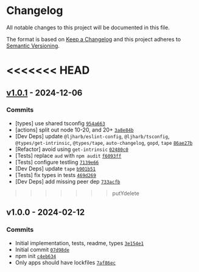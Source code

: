 # Changelog

All notable changes to this project will be documented in this file.

The format is based on [Keep a Changelog](https://keepachangelog.com/en/1.0.0/)
and this project adheres to [Semantic Versioning](https://semver.org/spec/v2.0.0.html).

<<<<<<< HEAD
=======
## [v1.0.1](https://github.com/ljharb/es-define-property/compare/v1.0.0...v1.0.1) - 2024-12-06

### Commits

- [types] use shared tsconfig [`954a663`](https://github.com/ljharb/es-define-property/commit/954a66360326e508a0e5daa4b07493d58f5e110e)
- [actions] split out node 10-20, and 20+ [`3a8e84b`](https://github.com/ljharb/es-define-property/commit/3a8e84b23883f26ff37b3e82ff283834228e18c6)
- [Dev Deps] update `@ljharb/eslint-config`, `@ljharb/tsconfig`, `@types/get-intrinsic`, `@types/tape`, `auto-changelog`, `gopd`, `tape` [`86ae27b`](https://github.com/ljharb/es-define-property/commit/86ae27bb8cc857b23885136fad9cbe965ae36612)
- [Refactor] avoid using `get-intrinsic` [`02480c0`](https://github.com/ljharb/es-define-property/commit/02480c0353ef6118965282977c3864aff53d98b1)
- [Tests] replace `aud` with `npm audit` [`f6093ff`](https://github.com/ljharb/es-define-property/commit/f6093ff74ab51c98015c2592cd393bd42478e773)
- [Tests] configure testling [`7139e66`](https://github.com/ljharb/es-define-property/commit/7139e66959247a56086d9977359caef27c6849e7)
- [Dev Deps] update `tape` [`b901b51`](https://github.com/ljharb/es-define-property/commit/b901b511a75e001a40ce1a59fef7d9ffcfc87482)
- [Tests] fix types in tests [`469d269`](https://github.com/ljharb/es-define-property/commit/469d269fd141b1e773ec053a9fa35843493583e0)
- [Dev Deps] add missing peer dep [`733acfb`](https://github.com/ljharb/es-define-property/commit/733acfb0c4c96edf337e470b89a25a5b3724c352)

>>>>>>> putYdelete
## v1.0.0 - 2024-02-12

### Commits

- Initial implementation, tests, readme, types [`3e154e1`](https://github.com/ljharb/es-define-property/commit/3e154e11a2fee09127220f5e503bf2c0a31dd480)
- Initial commit [`07d98de`](https://github.com/ljharb/es-define-property/commit/07d98de34a4dc31ff5e83a37c0c3f49e0d85cd50)
- npm init [`c4eb634`](https://github.com/ljharb/es-define-property/commit/c4eb6348b0d3886aac36cef34ad2ee0665ea6f3e)
- Only apps should have lockfiles [`7af86ec`](https://github.com/ljharb/es-define-property/commit/7af86ec1d311ec0b17fdfe616a25f64276903856)
